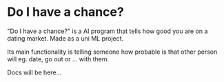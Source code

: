 # Do I have a chance?

"Do I have a chance?" is a AI program that tells how good you are on a dating market. Made as a uni ML project.

Its main functionality is telling someone how probable is that other person will eg. date, go out or ... with them.

Docs will be here...
